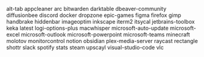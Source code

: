 alt-tab
appcleaner
arc
bitwarden
darktable
dbeaver-community
diffusionbee
discord
docker
dropzone
epic-games
figma
firefox
gimp
handbrake
hiddenbar
imageoptim
inkscape
iterm2
itsycal
jetbrains-toolbox
keka
latest
logi-options-plus
macwhisper
microsoft-auto-update
microsoft-excel
microsoft-outlook
microsoft-powerpoint
microsoft-teams
minecraft
molotov
monitorcontrol
notion
obsidian
plex-media-server
raycast
rectangle
shottr
slack
spotify
stats
steam
upscayl
visual-studio-code
vlc
